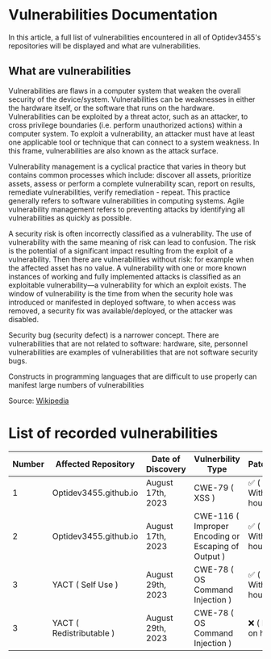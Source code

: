# Vulnerabilities Documentation

In this article, a full list of vulnerabilities encountered in all of Optidev3455's repositories will be displayed and what are vulnerabilities.

## What are vulnerabilities
Vulnerabilities are flaws in a computer system that weaken the overall security of the device/system. Vulnerabilities can be weaknesses in either the hardware itself, or the software that runs on the hardware. Vulnerabilities can be exploited by a threat actor, such as an attacker, to cross privilege boundaries (i.e. perform unauthorized actions) within a computer system. To exploit a vulnerability, an attacker must have at least one applicable tool or technique that can connect to a system weakness. In this frame, vulnerabilities are also known as the attack surface.

Vulnerability management is a cyclical practice that varies in theory but contains common processes which include: discover all assets, prioritize assets, assess or perform a complete vulnerability scan, report on results, remediate vulnerabilities, verify remediation - repeat. This practice generally refers to software vulnerabilities in computing systems. Agile vulnerability management refers to preventing attacks by identifying all vulnerabilities as quickly as possible.

A security risk is often incorrectly classified as a vulnerability. The use of vulnerability with the same meaning of risk can lead to confusion. The risk is the potential of a significant impact resulting from the exploit of a vulnerability. Then there are vulnerabilities without risk: for example when the affected asset has no value. A vulnerability with one or more known instances of working and fully implemented attacks is classified as an exploitable vulnerability—a vulnerability for which an exploit exists. The window of vulnerability is the time from when the security hole was introduced or manifested in deployed software, to when access was removed, a security fix was available/deployed, or the attacker was disabled.

Security bug (security defect) is a narrower concept. There are vulnerabilities that are not related to software: hardware, site, personnel vulnerabilities are examples of vulnerabilities that are not software security bugs.

Constructs in programming languages that are difficult to use properly can manifest large numbers of vulnerabilities


Source: [Wikipedia](https://en.wikipedia.org/wiki/Vulnerability_(computing))

# List of recorded vulnerabilities
| Number  | Affected Repository     | Date of Discovery | Vulnerbility Type                                   | Patched             |
| ------- | ----------------------- | ----------------- | --------------------------------------------------- | ------------------- |
| 1       | Optidev3455.github.io   | August 17th, 2023 | CWE-79 ( XSS )                                      | ✅ ( Within 1 hour )|
| 2       | Optidev3455.github.io   | August 17th, 2023 | CWE-116 ( Improper Encoding or Escaping of Output ) | ✅ ( Within 1 hour )|
| 3       | YACT ( Self Use )       | August 29th, 2023 | CWE-78 ( OS Command Injection )                     | ✅ ( Within 1 hour )|
| 3       | YACT ( Redistributable )| August 29th, 2023 | CWE-78 ( OS Command Injection )                     | ❌ ( Put on halt )  |
